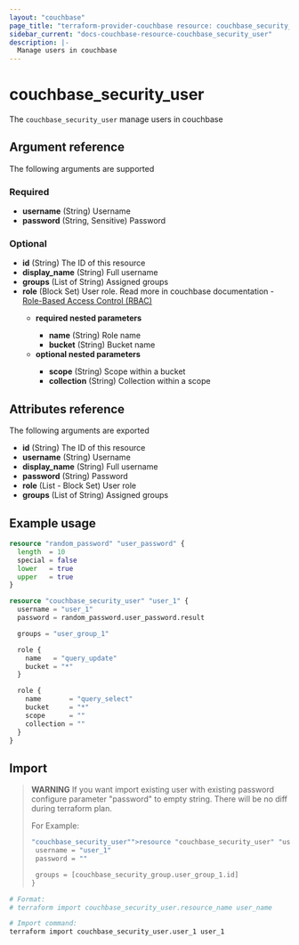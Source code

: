 ```yaml
---
layout: "couchbase"
page_title: "terraform-provider-couchbase resource: couchbase_security_user"
sidebar_current: "docs-couchbase-resource-couchbase_security_user"
description: |-
  Manage users in couchbase
---
```


# couchbase_security_user

The `couchbase_security_user` manage users in couchbase

## Argument reference

The following arguments are supported

### Required

- **username** (String) Username
- **password** (String, Sensitive) Password

### Optional

<ul>
  <li><b>id</b> (String) The ID of this resource</li>
  <li><b>display_name</b>  (String) Full username</li>
  <li><b>groups</b> (List of String) Assigned groups</li>
  <li><b>role</b> (Block Set) User role. Read more in couchbase documentation - <a href=https://docs.couchbase.com/server/current/rest-api/rbac.html>Role-Based Access Control (RBAC)</a></li>
    <ul>
      <li><b>required nested parameters</b></li>
      <ul>
        <li><b>name</b> (String) Role name</li>
        <li><b>bucket</b> (String) Bucket name</li>
      </ul>
      <li><b>optional nested parameters</b></li>
      <ul>
        <li><b>scope</b> (String) Scope within a bucket</li>
        <li><b>collection</b> (String) Collection within a scope</li>
      </ul>
    </ul>
</ul>

## Attributes reference

The following arguments are exported

<ul>
  <li><b>id</b> (String) The ID of this resource</li>
  <li><b>username</b> (String) Username</li>
  <li><b>display_name</b> (String) Full username</li>
  <li><b>password</b> (String) Password</li>
  <li><b>role</b> (List - Block Set) User role</li>
  <li><b>groups</b> (List of String) Assigned groups</li>
</ul>

## Example usage

```terraform
resource "random_password" "user_password" {
  length  = 10
  special = false
  lower   = true
  upper   = true
}

resource "couchbase_security_user" "user_1" {
  username = "user_1"
  password = random_password.user_password.result

  groups = "user_group_1"

  role {
    name   = "query_update"
    bucket = "*"
  }

  role {
    name       = "query_select"
    bucket     = "*"
    scope      = ""
    collection = ""
  }
}
```

## Import

> **WARNING**
> If you want import existing user with existing password configure parameter "password" to empty string. There will be no diff during terraform plan.
>
> For Example:
>
> ```terraform
> "couchbase_security_user"">resource "couchbase_security_user" "user_1" {
>  username = "user_1"
>  password = ""
>
>  groups = [couchbase_security_group.user_group_1.id]
> }
> ```

```bash
# Format:
# terraform import couchbase_security_user.resource_name user_name

# Import command:
terraform import couchbase_security_user.user_1 user_1
```
